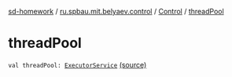 [sd-homework](../../index.md) / [ru.spbau.mit.belyaev.control](../index.md) / [Control](index.md) / [threadPool](.)

# threadPool

`val threadPool: `[`ExecutorService`](http://docs.oracle.com/javase/6/docs/api/java/util/concurrent/ExecutorService.html) [(source)](https://github.com/StasBel/sd-homework/blob/InstantMessenger/src/main/kotlin/ru/spbau/mit/belyaev/control/Control.kt#L21)